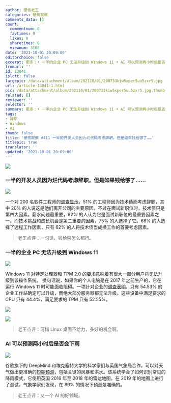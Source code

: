 ```yaml
---
author: 硬核老王
categories: 硬核观察
comments_data: []
count:
  commentnum: 0
  favtimes: 0
  likes: 0
  sharetimes: 0
  viewnum: 3168
date: '2021-10-01 20:09:00'
editorchoice: false
excerpt: 更多：• 一半的企业 PC 无法升级到 Windows 11 • AI 可以预测两小时后是否会下雨
fromurl: ''
id: 13841
islctt: false
largepic: /data/attachment/album/202110/01/200733kiw5xper5uu5zxr5.jpg
url: /article-13841-1.html
pic: /data/attachment/album/202110/01/200733kiw5xper5uu5zxr5.jpg.thumb.jpg
related: []
reviewer: ''
selector: ''
summary: 更多：• 一半的企业 PC 无法升级到 Windows 11 • AI 可以预测两小时后是否会下雨
tags:
- 辞职
- Windows
- AI
thumb: false
title: '硬核观察 #411 一半的开发人员因为烂代码考虑辞职，但是如果钱给够了……'
titlepic: true
translator: ''
updated: '2021-10-01 20:09:00'
---
```


![](/data/attachment/album/202110/01/200733kiw5xper5uu5zxr5.jpg)


### 一半的开发人员因为烂代码考虑辞职，但是如果钱给够了……


![](/data/attachment/album/202110/01/200743ck6hhw05ddm5mwb9.jpg)


一个对 200 名软件工程师的[调查显示](https://www.stepsize.com/report)，51% 的工程师因为技术债而考虑辞职，其中 20% 的人说这是他们离开公司的主要原因。不过在面试新职位时，技术债只是第四大因素。薪水问题最重要，82% 的人认为它是面试新职位的最重要因素之一。而技术挑战和成长机会是第二重要的因素，75% 的人选择了它。68% 的人选择了远程工作因素，只有 62% 的人将技术债当成换工作的首要考虑因素。



> 
> 老王点评：一句话，钱给够怎么都行。
> 
> 
> 


### 一半的企业 PC 无法升级到 Windows 11


![](/data/attachment/album/202110/01/200803lfdufsnwfuutmmsc.jpg)


Windows 11 对特定处理器和 TPM 2.0 的要求意味着有很大一部分用户将无法升级到该操作系统。 换句话说，如果你的个人电脑是在 2017 年之前生产的，它在运行 Windows 11 时可能面临阻碍。一项针对企业的[调查表明](https://www.lansweeper.com/itam/is-your-business-ready-for-windows-11/)，只有 54.53% 的企业工作站确定可以升级，而绝大部分服务器都无法升级。这些设备中满足要求的 CPU 只有 44.4%，满足要求的 TPM 只有 52.55%。


![](/data/attachment/album/202110/01/200832ugxdvxb9ib6j1ljq.jpg)


![](/data/attachment/album/202110/01/200840yju8a6u8ng8ap76a.jpg)



> 
> 老王点评：可惜 Linux 桌面不给力，多好的机会啊。
> 
> 
> 


### AI 可以预测两小时后是否会下雨


![](/data/attachment/album/202110/01/200823chv3vvzepv07eq0p.jpg)


谷歌旗下的 DeepMind 和埃克塞特大学的科学家们与英国气象局合作，可以对天气做出更准确的[短期预测](https://www.bbc.com/news/technology-58748934)，包括关键的风暴和洪水。该系统学会了如何识别常见的降雨模式，它使用英国 2016 年至 2018 年的雷达地图，在 2019 年的地图上进行了测试，气象学家们发现，在 89% 的情况下预测是准确的。



> 
> 老王点评：又一个 AI 的好领域。
> 
> 
>